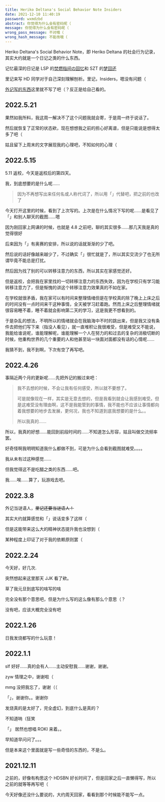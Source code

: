```yaml
---
title: Heriko Deltana's Social Behavior Note Insiders
date: 2021-12-10 11:40:19
password: wxmdzbd
abstract: 你觉得为什么会有密码呢（
message: 你觉得为什么会有密码呢（
wrong_pass_message: 不对哦（
wrong_hash_message: 不能改哦（
---
```


Heriko Deltana's Social Behavior Note，即 Heriko Deltana 的社会行为记录，其实大约就是一个日记之类的什么东西。

记忆最深的日记是 LSP 的[焚燃指间の回忆](https://www.cnblogs.com/KnightL/p/13958974.html)和 SZT 的[梦回还](https://www.cnblogs.com/Silymtics/p/13961219.html)

里记来写 HD 同学对于自己深刻理解刨析。里记，Insiders，嗯没有问题（

[外记写的东西](https://hriver2.github.io/2021/12/10/HDSBN/)这里就不写了吧（？反正是给自己看的。

## 2022.5.21

果然如我所料，我这周一解决不了这个问题我就会寄，于是周一终于说话了。

然后就恢复了正常的状态欸，现在想想我之前的担心好离谱，但是只能说是想得太多了吧（

姑且留下上周末的文字展现我的心理吧，不知如何的心理（

## 2022.5.15

5.11 返校，今天是返校后的第四天。

我，到底想要的是什么呢……

> 因为不再想写出来任何名或人称代词了，所以用「」代替吧，把之前的也改了

今天打开这里的时候，看到了上次写的。上次是在什么情况下写的呢……是看见了「」和别人聊天的截图……嗯

因为刚回家上网课的时候，也就是 4.8 之前吧，聊的其实很多……那几天我是真的觉得很好

后来因为「」有奥赛的安排，所以说的话就渐渐的少了吧。

然后说的话好像越来越少了，不过确实「」很忙就是了，所以其实交流少了也无所谓毕竟不能总是打扰。

然后因为找了别的可以转移注意力的东西，所以其实在家感觉还好。

但是返校，会把我在家里找的一切转移注意力的东西失效，因为在学校只有学习能转移注意力了，但是惭愧的讲这个转移注意力效果真的不如在家。

在学校就很矛盾，我在家可以有时间来整理情绪但是在学校真的除了晚上上床之后的时间没有一点时间来干这种事情，全天被学习赶着跑。然而上床之后整理情绪就很容易睡不着，睡不着就会影响第二天的学习，这是我更不想看到的。

于是杂乱的想法，不明所以的情绪就会在我脑海中不时的跳出来，但是我又没有条件去把他们写下来（指没人看见），就一直堆积让我很难受，但是难受又不能说，我能给谁说呢，谁能理解呢，谁能理解一个人在努力的和过去的复杂的消极切断的时候，他重构世界的几个重要的人和他甚至站一块面对面都没有话的心情呢……

我猜不到，我不到啊，下次有空了再写吧。

## 2022.4.26

事隔近两个月的更新呢……先把外记的搬过来吧：

> 我不去想的时候，不会让我有任何感受，所以就不要想了。
> 
> 可是就像现在一样，其实是无意去想的，但是我看到就会让我感到难受。但是这难受没有理由啊，这不是我能管到的事情，我不能也不应该让事情都向着我想要的地步去发展，更何况，我也不知道到底我想要的是什么。。
> 
> 所以我真的……

所以，我真的好想……能回到前段时间的……不知道怎么形容，姑且叫做交流频率罢。

好奇怪啊我明明知道我什么都做不到，可是为什么会看到截图就难受。。。。

我从未有过这种感觉……

但我觉得这不是吃醋之类的东西……吧。

我……唉……算了，玩游戏去吧。

## 2022.3.8

外记当谜语人，~~里记还要当谜语人！~~

其实大约就算感觉和「」说话变多了这样（

但是这能带来这么大的精神状态提升我也没想到（

某种程度上印证了对于我的依赖原则罢（

## 2022.2.24

今天好，好几次.

突然想起来这里那天 JJK 看了欸。

草了我元旦到底写的啥写的啥

完全没有那个意思吧，但是为什么写的这么像有那么个意思（？

没有吧，应该大概完全没有吧

## 2022.1.26

日我发烧都写的什么玩意！

## 2022.1.1

slf 好好……真的会有人……主动安慰我……谢谢，谢谢。

zyw 情理之中，谢谢啦（

mmg 没把我忘了，谢谢（（

「」，谢谢你。。谢谢你

发烧真的是太好了，完全虚幻，到底什么是真的？

不知道呐（狂笑

「」 居然也想唱 ROKI 来着。。

早知道早问问了。。。

但是本来这个里面就是写一些奇怪的东西的，不是么。

## 2021.12.11

之前的，好像有构思这个 HDSBN 好长时间了，但是回家之后一直懒得写，所以之前的就等等再写吧（

今天好像还没什么要说的，大约周天回家，看看到那个时候能不能写一点。